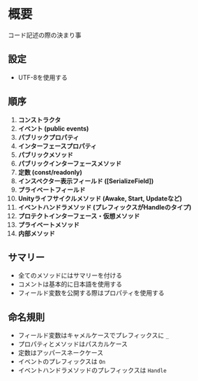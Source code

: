 # 概要

コード記述の際の決まり事

## 設定

- UTF-8を使用する

## 順序

1. **コンストラクタ**
2. **イベント (public events)**
3. **パブリックプロパティ**
4. **インターフェースプロパティ**
5. **パブリックメソッド**
6. **パブリックインターフェースメソッド**
7. **定数 (const/readonly)**
8. **インスペクター表示フィールド ([SerializeField])**
9. **プライベートフィールド**
10. **Unityライフサイクルメソッド (Awake, Start, Updateなど)**
11. **イベントハンドラメソッド (プレフィックスがHandleのタイプ)**
12. **プロテクトインターフェース・仮想メソッド**
13. **プライベートメソッド**
14. **内部メソッド**

## サマリー

- 全てのメソッドにはサマリーを付ける
- コメントは基本的に日本語を使用する
- フィールド変数を公開する際はプロパティを使用する

## 命名規則

- フィールド変数はキャメルケースでプレフィックスに `_`
- プロパティとメソッドはパスカルケース
- 定数はアッパースネークケース
- イベントのプレフィックスは `On`
- イベントハンドラメソッドのプレフィックスは `Handle`
